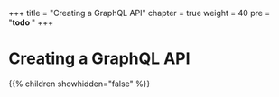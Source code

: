 +++
title = "Creating a GraphQL API"
chapter = true
weight = 40
pre = "<b>todo </b>"
+++

# Creating a GraphQL API

{{% children showhidden="false" %}}


